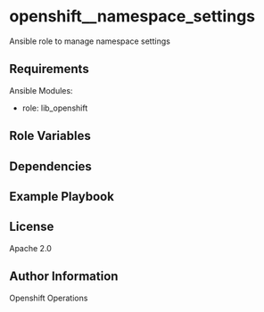 openshift__namespace_settings
=========

Ansible role to manage namespace settings

Requirements
------------

Ansible Modules:

- role: lib_openshift


Role Variables
--------------

Dependencies
------------


Example Playbook
----------------


License
-------

Apache 2.0

Author Information
------------------

Openshift Operations
